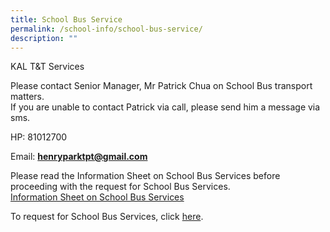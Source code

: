 ```yaml
---
title: School Bus Service
permalink: /school-info/school-bus-service/
description: ""
---
```

KAL T&T Services  
 
Please contact Senior Manager, Mr Patrick Chua on School Bus transport matters.  
If you are unable to contact Patrick via call, please send him a message via sms.  
  

HP: 81012700

Email: **[henryparktpt@gmail.com](mailto:henryparktpt@gmail.com)**

  
Please read the Information Sheet on School Bus Services before proceeding with the request for School Bus Services.  
[Information Sheet on School Bus Services](/files/Information%20Sheet%20on%20School%20Bus%20Services%20in%202021.pdf)  
  
To request for School Bus Services, click [here](https://docs.google.com/forms/d/e/1FAIpQLSfl_2ZXbTrZyLcazI_xoTirGI2-eP3UJ7DMqut8grtO8rTiXg/viewform).
